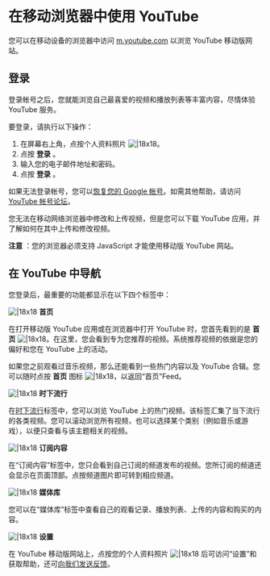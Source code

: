 
# 在移动浏览器中使用 YouTube

您可以在移动设备的浏览器中访问 [m.youtube.com](http://m.youtube.com/) 以浏览 YouTube 移动版网站。

## 登录

登录帐号之后，您就能浏览自己最喜爱的视频和播放列表等丰富内容，尽情体验 YouTube 服务。

要登录，请执行以下操作：

1. 在屏幕右上角，点按个人资料照片 ![|18x18](https://lh3.googleusercontent.com/wzXqqUNHgH1Eg2MxW-rvXULwTiYatJe6-5WlZ90Lxw78w7JH1Ufr89EO1V9-iRg8VWc=w18-h18)。
2. 点按 **登录** 。
3. 输入您的电子邮件地址和密码。
4. 点按 **登录** 。

如果无法登录帐号，您可以[恢复您的 Google 帐号](http://www.youtube.com/account_recovery)。如需其他帮助，请访问 [YouTube 帐号论坛](https://productforums.google.com/forum/#!categories/youtube/account-set-up-sign-in-and-configuration)。

您无法在移动网络浏览器中修改和上传视频，但是您可以下载 YouTube 应用，并了解如何在其中上传和修改视频。

**注意** ：您的浏览器必须支持 JavaScript 才能使用移动版 YouTube 网站。

## 在 YouTube 中导航

您登录后，最重要的功能都显示在以下四个标签中：

![|18x18](https://lh3.googleusercontent.com/Ti67lfs6hM_KQSlJcVLwwBcv7fFpfj9iQGvVkLvHtvLFLeIatCMy-ZJaOJuZEg=w18)  **首页**

在打开移动版 YouTube 应用或在浏览器中打开 YouTube 时，您首先看到的是 **首页**  ![|18x18](https://lh3.googleusercontent.com/Ti67lfs6hM_KQSlJcVLwwBcv7fFpfj9iQGvVkLvHtvLFLeIatCMy-ZJaOJuZEg=w18)。在这里，您会看到专为您推荐的视频。系统推荐视频的依据是您的偏好和您在 YouTube 上的活动。

如果您之前观看过音乐视频，那么还能看到一些热门内容以及 YouTube 合辑。您可以随时点按 **首页** 图标 ![|18x18](https://lh3.googleusercontent.com/Ti67lfs6hM_KQSlJcVLwwBcv7fFpfj9iQGvVkLvHtvLFLeIatCMy-ZJaOJuZEg=w18)，以返回“首页”Feed。

![|18x18](https://lh3.googleusercontent.com/7VLGshluGNT1J-WJc2nLayySpcYwSBdurgL1bP1C5rYx0ixuMMjdZ-ZXzPNTBWo7yQ=w18)  **时下流行**

在[时下流行](https://support.google.com/youtube/answer/7239739)标签中，您可以浏览 YouTube 上的热门视频。该标签汇集了当下流行的各类视频。您可以滚动浏览所有视频，也可以选择某个类别（例如音乐或游戏），以便只查看与该主题相关的视频。

![|18x18](https://lh3.googleusercontent.com/XMkHnJMi9jXsfGJyMH-DXZTu9Br8gm7abaHP0bKsNWOtb9rjm32Y6PsTF5r6PIR0SBA=w18-h18)  **订阅内容**

在“订阅内容”标签中，您只会看到自己订阅的频道发布的视频。您所订阅的频道还会显示在页面顶部。点按频道图片即可转到相应频道。

![|18x18](https://lh3.googleusercontent.com/Lt_Or6MBbvmMsr0DSvcXKT7tXRMggupsVqy0pkyWDDX6H388C9nl_CPLpRwU2wcWOcM=w18-h18) **媒体库**

您可以在“媒体库”标签中查看自己的观看记录、播放列表、上传的内容和购买的内容。

![|18x18](https://lh3.googleusercontent.com/JIfhFcNpFpZRX6J6zdHg7aTr4kToTU05MJCZYULcdbQ8HFScPP4QEyJK0vwQaSAS9w=w18-h18)  **设置**

在 YouTube 移动版网站上，点按您的个人资料照片 ![|18x18](https://lh3.googleusercontent.com/NB5qyD2bwPLSxRz3L4RkFWHtTntWnKPJ5-jUmi5tToCc3-230ToGVw1WbpGWolgh2eT4=w18-h18) 后可访问“设置”和获取帮助，还可[向我们发送反馈](https://support.google.com/youtube/answer/4347644)。